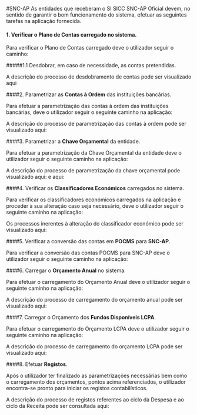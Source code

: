 #SNC-AP
As entidades que receberam o SI SICC SNC-AP Oficial devem, no sentido de garantir o bom funcionamento do sistema, efetuar as seguintes tarefas na aplicação fornecida.

#### 1. Verificar o **Plano de Contas** carregado no sistema.

Para verificar o Plano de Contas carregado deve o utilizador seguir o caminho:


#####1.1 Desdobrar, em caso de necessidade, as contas pretendidas.



<div class="description" onclick="window.open('https://spmssicc.github.io/pages/?doc=mu_snc_ap&anchor=recolha','_blank')"> A descrição do processo de desdobramento de contas pode ser visualizado aqui </div>

####2. Parametrizar as **Contas à Ordem** das instituições bancárias.

Para efetuar a parametrização das contas à ordem das instituições bancárias, deve o utilizador seguir o seguinte caminho na aplicação:

A descrição do processo de parametrização das contas à ordem pode ser visualizado aqui:

####3. Parametrizar a **Chave Orçamental** da entidade.

Para efetuar a parametrização da Chave Orçamental da entidade deve o utilizador seguir o seguinte caminho na aplicação:

A descrição do processo de parametrização da chave orçamental pode visualizado aqui: e aqui:

####4. Verificar os **Classificadores Económicos** carregados no sistema.

Para verificar os classificadores económicos carregados na aplicação e proceder à sua alteração caso seja necessário, deve o utilizador seguir o seguinte caminho na aplicação:

Os processos inerentes à alteração do classificador económico pode ser visualizado aqui:

####5. Verificar a conversão das contas em **POCMS** para **SNC-AP**.

Para verificar a conversão das contas POCMS para SNC-AP deve o utilizador seguir o seguinte caminho na aplicação:


####6. Carregar o **Orçamento Anual** no sistema.

Para efetuar o carregamento do Orçamento Anual deve o utilizador seguir o seguinte caminho na aplicação:

A descrição do processo de carregamento do orçamento anual pode ser visualizado aqui:


####7. Carregar o Orçamento dos **Fundos Disponíveis LCPA**.

Para efetuar o carregamento do Orçamento LCPA deve o utilizador seguir o seguinte caminho na aplicação:

A descrição do processo de carregamento do orçamento LCPA pode ser visualizado aqui:

####8. Efetuar **Registos**.

Após o utilizador ter finalizado as parametrizações necessárias bem como o carregamento dos orçamentos, pontos acima referenciados, o utilizador encontra-se pronto para iniciar os registos contabilísticos.

A descrição do processo de registos referentes ao ciclo da Despesa e ao ciclo da Receita pode ser consultada aqui:
